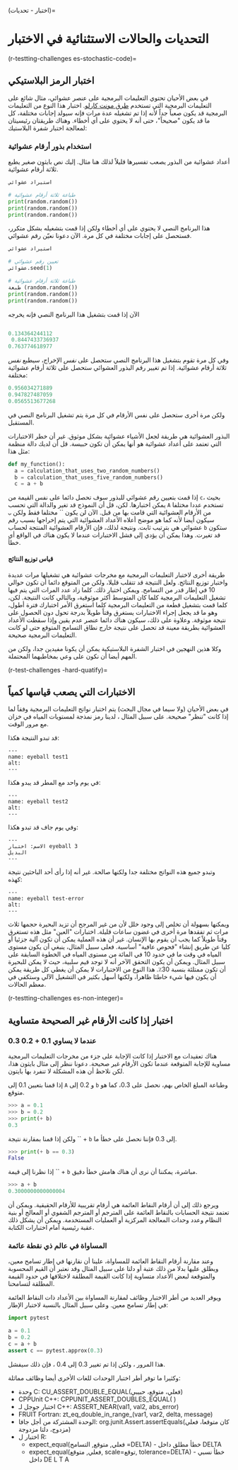 (اختبار - تحديات)=
# التحديات والحالات الاستثنائية في الاختبار

(r-testting-challenges es-stochastic-code)=
## اختبار الرمز البلاستيكي

في بعض الأحيان تحتوي التعليمات البرمجية على عنصر عشوائي، مثال شائع على التعليمات البرمجية التي تستخدم [طرق مونت كارلو](https://en.wikipedia.org/wiki/Monte_Carlo_method). اختبار هذا النوع من التعليمات البرمجية قد يكون صعباً جداً لأنه إذا تم تشغيله عدة مرات فإنه سيولد إجابات مختلفة، كل ما قد يكون "صحيحاً"، حتى أنه لا يحتوي على أي أخطاء. وهناك طريقتان رئيسيتان لمعالجة اختبار شفرة البلاستيك:

### استخدام بذور أرقام عشوائية

أعداد عشوائية من البذور يصعب تفسيرها قليلاً لذلك هنا مثال. إليك نص بايثون صغير يطبع ثلاثة أرقام عشوائية.

```python
استيراد عشوائي

# طباعة ثلاثة أرقام عشوائية
print(random.random())
print(random.random())
print(random.random())
```

هذا البرنامج النصي لا يحتوي على أي أخطاء ولكن إذا قمت بتشغيله بشكل متكرر، فستحصل على إجابات مختلفة في كل مرة. الآن دعونا نعيّن رقم عشوائي.

```python
استيراد عشوائي

# تعيين رقم عشوائي
عشوائي.seed(1)

# طباعة ثلاثة أرقام عشوائية
طبعة (random.random())
print(random.random())
print(random.random())
```

الآن إذا قمت بتشغيل هذا البرنامج النصي فإنه يخرجه

```python

0.134364244112 
 0.8447433736937
0.763774618977
```

وفي كل مرة تقوم بتشغيل هذا البرنامج النصي ستحصل على *نفس* الإخراج، سيطبع *نفس* ثلاثة أرقام عشوائية. إذا تم تغيير رقم البذور العشوائي ستحصل على ثلاثة أرقام عشوائية مختلفة:

```python
0.956034271889
0.947827487059
0.0565513677268
```
ولكن مرة أخرى ستحصل على نفس الأرقام في كل مرة يتم تشغيل البرنامج النصي في المستقبل.

البذور العشوائية هي طريقة لجعل الأشياء عشوائية بشكل موثوق. غير أن خطر الاختبارات التي تعتمد على أعداد عشوائية هو أنها يمكن أن تكون حبيسة. قل أن لديك دالة منظمة مثل هذا:

```python
def my_function():
  a = calculation_that_uses_two_random_numbers()
  b = calculation_that_uses_five_random_numbers()
  c = a + b
```

إذا قمت بتعيين رقم عشوائي للبذور سوف تحصل دائما على نفس القيمة من `c`، بحيث يمكن اختبارها. لكن، قل أن النموذج قد تغير والدالة التي تحسب `A` تستخدم عددا مختلفا من الأرقام العشوائية التي قامت بها من قبل. الآن لن يكون `` مختلفا فقط ولكن `ب` سيكون أيضا لأنه كما هو موضح أعلاه الأعداد العشوائية التي يتم إخراجها بسبب رقم عشوائي هي بترتيب ثابت. ونتيجة لذلك، فإن الأرقام العشوائية المنتجة لحساب `b` ستكون قد تغيرت. وهذا يمكن أن يؤدي إلى فشل الاختبارات عندما لا يكون هناك في الواقع أي خطأ.

#### قياس توزيع النتائج

طريقة أخرى لاختبار التعليمات البرمجية مع مخرجات عشوائية هي تشغيلها مرات عديدة واختبار توزيع النتائج. ولعل النتيجة قد تتقلب قليلا، ولكن من المتوقع دائما أن تكون حوالي 10 في إطار قدر من التسامح. ويمكن اختبار ذلك. كلما زاد عدد المرات التي يتم فيها تشغيل التعليمات البرمجية كلما كان المتوسط أكثر موثوقية، وبالتالي كانت النتيجة. لكن، كلما قمت بتشغيل قطعة من التعليمات البرمجية كلما استغرق الأمر اختبارك فترة أطول، وهو ما قد يجعل إجراء الاختبارات يستغرق وقتاً طويلاً بدرجة تحول دون الحصول على نتيجة موثوقة. وعلاوة على ذلك، سيكون هناك دائما عنصر عدم يقين وإذا سقطت الأعداد العشوائية بطريقة معينة قد تحصل على نتيجة خارج نطاق التسامح المتوقع حتى لو كانت التعليمات البرمجية صحيحة.

وكلا هذين النهجين في اختبار الشفرة البلاستيكية يمكن أن يكونا مفيدين جدا، ولكن من المهم أيضا أن نكون على وعي بمخاطبهما المحتملة.

(r-test-challenges -hard-quatify)=
## الاختبارات التي يصعب قياسها كمياً

في بعض الأحيان (ولا سيما في مجال البحث) يتم اختبار نواتج التعليمات البرمجية وفقاً لما إذا كانت "تنظر" صحيحة. على سبيل المثال ، لدينا رمز نمذجة لمستويات المياه في خزان مع مرور الوقت.

قد تبدو النتيجة هكذا:

```{figure} ../../figures/eyeball-test1.jpg
---
name: eyeball test1
alt:
---
```

في يوم واحد مع المطر قد يبدو هكذا:

```{figure} ../../figures/eyeball-test2.jpg
---
name: eyeball test2
alt:
---
```

وفي يوم جاف قد تبدو هكذا:

```{figure} ../../figures/eyeball-test3.jpg
---
الاسم: اختبار eyeball 3
البديل
---
```

وتبدو جميع هذه النواتج مختلفة جدا ولكنها صالحة. غير أنه إذا رأى أحد الباحثين نتيجة كهذه:

```{figure} ../../figures/eyeball-test-error.jpg
---
name: eyeball test-error
alt:
---
```

ويمكنها بسهولة أن تخلص إلى وجود خلل لأن من غير المرجح أن تزيد البحيرة حجمها ثلاث مرات ثم تفقدها مرة أخرى في غضون ساعات قليلة. اختبارات "العين" مثل هذه تستغرق وقتاً طويلاً كما يجب أن يقوم بها الإنسان. غير أن هذه العملية يمكن أن تكون آلية جزئيا أو كليا عن طريق إنشاء "فحوص عافية" أساسية. فعلى سبيل المثال، ينبغي أن يكون مستوى المياه في وقت ما في حدود 10 في المائة من مستوى المياه في الخطوة السابقة على سبيل المثال. ويمكن أن يكون التحقق الآخر أنه لا توجد قيم سلبية، حيث لا يمكن للبحيرة أن تكون ممتلئة بنسبة 30٪. هذا النوع من الاختبارات لا يمكن أن يغطي كل طريقة يمكن أن يكون فيها شيء خاطئا ظاهرا، ولكنها أسهل بكثير في التشغيل الآلي وستكفي في معظم الحالات.

(r-testting-challenges es-non-integer)=
## اختبار إذا كانت الأرقام غير الصحيحة متساوية

### عندما لا يساوي 0.1 + 0.2 0.3

هناك تعقيدات مع الاختبار إذا كانت الإجابة على جزء من مخرجات التعليمات البرمجية مساوية للإجابة المتوقعة عندما تكون الأرقام غير صحيحة. دعونا ننظر إلى مثال بايثون هذا، لكن نلاحظ أن هذه المشكلة لا تنفرد بها بايتون.

إذا قمنا بتعيين 0.1 إلى `A` و 0.2 إلى `b` وطباعة المبلغ الخاص بهم، نحصل على 0.3، كما هو متوقع.

```python
>>> a = 0.1
>>> b = 0.2
>>> print(+ b)
0.3
```

ولكن إذا قمنا بمقارنة نتيجة `` + `b` إلى 0.3 فإننا نحصل على خطأ ما.

```python
>>> print(+ b == 0.3)
False
```

إذا نظرنا إلى قيمة `` + `b` مباشرة، يمكننا أن نرى أن هناك هامش خطأ دقيق.

```python
>>> a + b
0.3000000000000004
```

ويرجع ذلك إلى أن أرقام النقاط العائمة هي أرقام تقريبية للأرقام الحقيقية. ويمكن أن تعتمد نتيجة الحسابات بالنقاط العائمة على المترجم أو المترجم الشفوي أو المعالج أو بنية النظام وعدد وحدات المعالجة المركزية أو العمليات المستخدمة. ويمكن أن يشكل ذلك عقبة رئيسية أمام اختبارات الكتابة.

### المساواة في عالم ذي نقطة عائمة

وعند مقارنة أرقام النقاط العائمة للمساواة، علينا أن نقارنها في إطار تسامح معين، ويطلق عليها بدلا من ذلك عتبة أو دلتا على سبيل المثال وقد نعتبر أن القيم المحسوبة والمتوقعة لبعض الأعداد متساوية إذا كانت القيمة المطلقة لاختلافها في حدود القيمة المطلقة لتسامحنا.

ويوفر العديد من أطر الاختبار وظائف لمقارنة المساواة بين الأعداد ذات النقاط العائمة في إطار تسامح معين. وعلى سبيل المثال بالنسبة لاختبار الإطار:

```python
import pytest

a = 0.1
b = 0.2
c = a + b
assert c == pytest.approx(0.3)
```

هذا المرور ، ولكن إذا تم تغيير 0.3 إلى 0.4 ، فإن ذلك سيفشل.

وكثيرا ما توفر أطر اختبار الوحدات للغات الأخرى أيضا وظائف مماثلة:

- وحدة C: CU_ASSERT_DOUBLE_EQUAL(فعلي، متوقع، حبيبي)
- CPPUnit <unk> C++: CPPUNIT_ASSERT_DOUBLES_EQUAL(<unk> <unk> <unk> <unk> <unk> <unk> <unk> <unk> <unk> <unk> <unk> <unk> <unk> <unk> <unk> <unk> <unk> <unk> <unk> <unk> <unk> <unk> <unk> <unk> <unk> )
- اختبار جوجل لـ C++: ASSERT_NEAR(val1, val2, abs_error)
- FRUIT <unk> <unk> Fortran: zt_eq_double_in_range_(var1, var2, delta, message)
- الوحدة المشتركة من أجل جافا: org.junit.Assert.assertEquals(كان متوقعا، فعلي مزدوج، دلتا مزدوجة)
- اختبار ل R:
  - expect_equal(فعلي, متوقع, التسامح =DELTA) - خطأ مطلق داخل DELTA
  - expect_equal(فعلي, متوقع, scale=توقع, tolerance=DELTA) - خطأ نسبي داخل DE L T A

